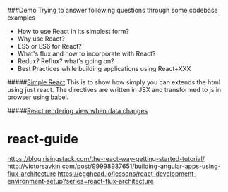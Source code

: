 ###Demo
Trying to answer following questions through some codebase examples
* How to use React in its simplest form?
* Why use React?
* ES5 or ES6 for React?
* What's flux and how to incorporate with React?
* Redux? Reflux? what's going on?
* Best Practices while building applications using React+XXX


#####[Simple React]()
This is to show how simply you can extends the html using just react. The directives are written in JSX and transformed to js in browser using babel.

#####[React rendering view when data changes]()



# react-guide

https://blog.risingstack.com/the-react-way-getting-started-tutorial/
http://victorsavkin.com/post/99998937651/building-angular-apps-using-flux-architecture
https://egghead.io/lessons/react-development-environment-setup?series=react-flux-architecture
